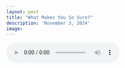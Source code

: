 ```yaml
---
layout: post
title: "What Makes You So Sure?"
description: 'November 3, 2024'
image:
---
```


<audio controls>
  <source src="assets/audio/fbc_2024-11-03_sermon.mp3" type="audio/mp3">
Your browser does not support the audio element.
</audio>

